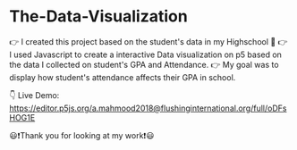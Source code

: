 # The-Data-Visualization
 👉 I created this project based on the student's data in my Highschool 🏫
 👉 I used Javascript to create a interactive Data visualization on p5 based on the data I collected on student's GPA and Attendance.
 👉 My goal was to display how student's attendance affects their GPA in school.

 👇 
Live Demo: https://editor.p5js.org/a.mahmood2018@flushinginternational.org/full/oDFsHOG1E

 😃❗Thank you for looking at my work❗😃
